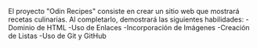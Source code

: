 El proyecto "Odin Recipes" consiste en crear un sitio web que mostrará recetas culinarias. Al completarlo, demostrará las siguientes habilidades:
-Dominio de HTML
-Uso de Enlaces
-Incorporación de Imágenes
-Creación de Listas
-Uso de Git y GitHub